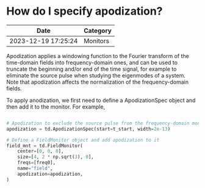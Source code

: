 # How do I specify apodization?

| Date       | Category    |
|------------|-------------|
| 2023-12-19 17:25:24 | Monitors |


Apodization applies a windowing function to the Fourier transform of the time-domain fields into frequency-domain ones, and can be used to truncate the beginning and/or end of the time signal, for example to eliminate the source pulse when studying the eigenmodes of a system. Note that apodization affects the normalization of the frequency-domain fields.

To apply anodization, we first need to define a ApodizationSpec object and then add it to the monitor. For example,



```python

# Apodization to exclude the source pulse from the frequency-domain monitors
apodization = td.ApodizationSpec(start=t_start, width=2e-13)

# Define a FieldMonitor object and add apodization to it
field_mnt = td.FieldMonitor(
    center=[0, 0, 0],
    size=[4, 2 * np.sqrt(3), 0],
    freqs=[freq0],
    name="field",
    apodization=apodization,
)

```

